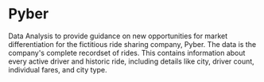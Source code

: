 # Pyber
Data Analysis to provide guidance on new opportunities for market differentiation for the fictitious ride sharing company, Pyber. The data is the company's complete recordset of rides. This contains information about every active driver and historic ride, including details like city, driver count, individual fares, and city type.
